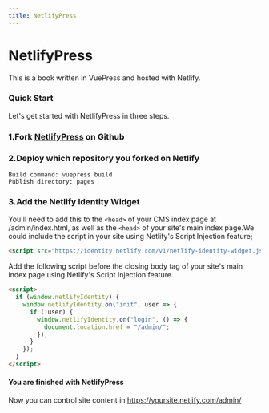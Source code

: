 ```yaml
---
title: NetlifyPress
---
```

# NetlifyPress

This is a book written in VuePress and hosted with Netlify.

### Quick Start

Let's get started with NetlifyPress in three steps.

### 1.Fork [NetlifyPress](https://github.com/DemoMacro/NetlifyPress) on Github

### 2.Deploy which repository you forked on Netlify
```
Build command: vuepress build
Publish directory: pages
```
### 3.Add the Netlify Identity Widget

You'll need to add this to the ```<head>``` of your CMS index page at /admin/index.html, as well as the ```<head>``` of your site's main index page.We could include the script in your site using Netlify's Script Injection feature;

```html
<script src="https://identity.netlify.com/v1/netlify-identity-widget.js"></script>
```
 Add the following script before the closing body tag of your site's main index page using Netlify's Script Injection feature.

```html
<script>
  if (window.netlifyIdentity) {
    window.netlifyIdentity.on("init", user => {
      if (!user) {
        window.netlifyIdentity.on("login", () => {
          document.location.href = "/admin/";
        });
      }
    });
  }
</script>
```

#### You are finished with NetlifyPress

Now you can control site content in https://yoursite.netlify.com/admin/